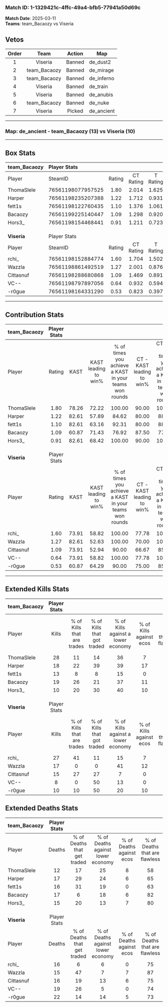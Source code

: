 ### Match ID: 1-1329421c-4ffc-49a4-bfb5-77941a50d69c  
**Match Date**: 2025-03-11  
**Teams**: team_Bacaozy vs Viseria  

## Vetos  

| Order | Team | Action | Map |
| :---: | :--: | :----: | --- |
| 1 | Viseria | Banned | de_dust2 |
| 2 | team_Bacaozy | Banned | de_mirage |
| 3 | team_Bacaozy | Banned | de_inferno |
| 4 | Viseria | Banned | de_train |
| 5 | Viseria | Banned | de_anubis |
| 6 | team_Bacaozy | Banned | de_nuke |
| 7 | Viseria | Picked | de_ancient |

---  

### **Map**: de_ancient - team_Bacaozy (13) vs Viseria (10)  
---  

## Box Stats  

| **team_Bacaozy** | Player Stats      |        |           |          |       |       |       |         |        |      |     |
| :- | :- | :-: | :-: | :-: | :-: | :-: | :-: | :-: | :-: | :-: | :-: |
| Player           | SteamID           | Rating | CT Rating | T Rating | KAST  |  ADR  | Kills | Assists | Deaths | K/D  | HS% |
| ThomaSlele       | 76561198077957525 |  1.80  |   2.014   |  1.625   | 78.26 | 119.4 |  28   |    3    |   12   | 2.33 | 53  |
| Harper           | 76561198235207388 |  1.22  |   1.712   |  0.931   | 82.61 | 76.8  |  18   |    6    |   17   | 1.06 | 44  |
| fett1s           | 76561198122760435 |  1.10  |   1.376   |  1.061   | 82.61 | 82.8  |  13   |   12    |   16   | 0.81 | 38  |
| Bacaozy          | 76561199225140447 |  1.09  |   1.298   |  0.920   | 60.87 | 78.2  |  19   |    4    |   17   | 1.12 | 63  |
| Hors3_           | 76561198154468441 |  0.91  |   1.211   |  0.723   | 82.61 | 57.7  |  10   |    7    |   15   | 0.67 | 90  |
|                  |                   |        |           |          |       |       |       |         |        |      |     |
|                  |                   |        |           |          |       |       |       |         |        |      |     |
|                  |                   |        |           |          |       |       |       |         |        |      |     |
| **Viseria**      | Player Stats      |        |           |          |       |       |       |         |        |      |     |
| Player           | SteamID           | Rating | CT Rating | T Rating | KAST  |  ADR  | Kills | Assists | Deaths | K/D  | HS% |
| rchi_            | 76561198152884774 |  1.60  |   1.704   |  1.502   | 73.91 | 103.1 |  27   |    5    |   16   | 1.69 | 62  |
| Wazzla           | 76561198861492519 |  1.27  |   2.001   |  0.876   | 82.61 | 88.8  |  17   |    8    |   15   | 1.13 | 52  |
| Cittasnuf        | 76561198288680868 |  1.09  |   1.469   |  0.891   | 73.91 | 80.4  |  15   |   10    |   16   | 0.94 | 46  |
| VC--             | 76561198797897056 |  0.64  |   0.932   |  0.594   | 73.91 | 50.0  |   8   |    4    |   19   | 0.42 | 37  |
| -r0gue           | 76561198164331290 |  0.53  |   0.823   |  0.397   | 60.87 | 45.7  |  10   |    3    |   22   | 0.45 | 30  |
---  

## Contribution Stats  

| **team_Bacaozy** | Player Stats |       |                      |                                                        |                           |                                                             |                          |                                                            |
| :- | :-: | :-: | :-: | :-: | :-: | :-: | :-: | :-: |
| Player           |    Rating    | KAST  | KAST leading to win% | % of times you achieve a KAST in your teams won rounds | CT - KAST leading to win% | CT - % of times you achieve a KAST in your teams won rounds | T - KAST leading to win% | T - % of times you achieve a KAST in your teams won rounds |
| ThomaSlele       |     1.80     | 78.26 |        72.22         |                         100.00                         |           90.00           |                           100.00                            |          50.00           |                           100.00                           |
| Harper           |     1.22     | 82.61 |        57.89         |                         84.62                          |           80.00           |                            88.89                            |          33.33           |                           75.00                            |
| fett1s           |     1.10     | 82.61 |        63.16         |                         92.31                          |           80.00           |                            88.89                            |          44.44           |                           100.00                           |
| Bacaozy          |     1.09     | 60.87 |        71.43         |                         76.92                          |           87.50           |                            77.78                            |          50.00           |                           75.00                            |
| Hors3_           |     0.91     | 82.61 |        68.42         |                         100.00                         |           90.00           |                           100.00                            |          44.44           |                           100.00                           |
|                  |              |       |                      |                                                        |                           |                                                             |                          |                                                            |
|                  |              |       |                      |                                                        |                           |                                                             |                          |                                                            |
|                  |              |       |                      |                                                        |                           |                                                             |                          |                                                            |
| **Viseria**      | Player Stats |       |                      |                                                        |                           |                                                             |                          |                                                            |
| Player           |    Rating    | KAST  | KAST leading to win% | % of times you achieve a KAST in your teams won rounds | CT - KAST leading to win% | CT - % of times you achieve a KAST in your teams won rounds | T - KAST leading to win% | T - % of times you achieve a KAST in your teams won rounds |
| rchi_            |     1.60     | 73.91 |        58.82         |                         100.00                         |           77.78           |                           100.00                            |          37.50           |                           100.00                           |
| Wazzla           |     1.27     | 82.61 |        52.63         |                         100.00                         |           70.00           |                           100.00                            |          33.33           |                           100.00                           |
| Cittasnuf        |     1.09     | 73.91 |        52.94         |                         90.00                          |           66.67           |                            85.71                            |          37.50           |                           100.00                           |
| VC--             |     0.64     | 73.91 |        58.82         |                         100.00                         |           77.78           |                           100.00                            |          37.50           |                           100.00                           |
| -r0gue           |     0.53     | 60.87 |        64.29         |                         90.00                          |           75.00           |                            85.71                            |          50.00           |                           100.00                           |
---  

## Extended Kills Stats  

| **team_Bacaozy** | Player Stats |                            |                            |                                    |                         |                              |                                 |                                       |                    |           |
| :- | :-: | :-: | :-: | :-: | :-: | :-: | :-: | :-: | :-: | :-: |
| Player           |    Kills     | % of Kills that are trades | % of Kills that got traded | % of Kills against a lower economy | % of Kills against ecos | % of Kills that are flawless | % of Kills that are close duels | % of Kills that are assisted by flash | Pistol Round Kills | AWP Kills |
| ThomaSlele       |      28      |             11             |             14             |                 36                 |            7            |              82              |                7                |                   7                   |         0          |     1     |
| Harper           |      18      |             22             |             39             |                 39                 |           17            |              78              |                6                |                   6                   |         1          |     3     |
| fett1s           |      13      |             8              |             8              |                 15                 |            0            |              62              |                8                |                   0                   |         0          |     1     |
| Bacaozy          |      19      |             26             |             21             |                 37                 |           11            |              63              |                0                |                  11                   |         2          |     1     |
| Hors3_           |      10      |             20             |             30             |                 40                 |           10            |              80              |               10                |                  10                   |         0          |     2     |
|                  |              |                            |                            |                                    |                         |                              |                                 |                                       |                    |           |
|                  |              |                            |                            |                                    |                         |                              |                                 |                                       |                    |           |
|                  |              |                            |                            |                                    |                         |                              |                                 |                                       |                    |           |
| **Viseria**      | Player Stats |                            |                            |                                    |                         |                              |                                 |                                       |                    |           |
| Player           |    Kills     | % of Kills that are trades | % of Kills that got traded | % of Kills against a lower economy | % of Kills against ecos | % of Kills that are flawless | % of Kills that are close duels | % of Kills that are assisted by flash | Pistol Round Kills | AWP Kills |
| rchi_            |      27      |             41             |             11             |                 15                 |            7            |              70              |                4                |                   0                   |         0          |     5     |
| Wazzla           |      17      |             0              |             0              |                 41                 |           12            |              71              |                6                |                   0                   |         6          |     1     |
| Cittasnuf        |      15      |             27             |             27             |                 7                  |            0            |              60              |                7                |                   0                   |         0          |     0     |
| VC--             |      8       |             0              |             50             |                 13                 |            0            |              88              |                0                |                  13                   |         0          |     1     |
| -r0gue           |      10      |             10             |             50             |                 20                 |           10            |              60              |               20                |                   0                   |         0          |     2     |
## Extended Deaths Stats  

| **team_Bacaozy** | Player Stats |                             |                                   |                          |                               |                            |                           |               |
| :- | :-: | :-: | :-: | :-: | :-: | :-: | :-: | :-: |
| Player           |    Deaths    | % of Deaths that get traded | % of Deaths against lower economy | % of Deaths against ecos | % of Deaths that are flawless | % of Deaths that are close | % of Deaths while blinded | Deaths to AWP |
| ThomaSlele       |      12      |             17              |                25                 |            8             |              58               |             8              |             0             |       1       |
| Harper           |      17      |             29              |                24                 |            6             |              65               |             0              |             0             |       0       |
| fett1s           |      16      |             31              |                19                 |            0             |              63               |             19             |             0             |       0       |
| Bacaozy          |      17      |              6              |                18                 |            6             |              82               |             6              |             6             |       3       |
| Hors3_           |      15      |             20              |                13                 |            7             |              80               |             0              |             0             |       2       |
|                  |              |                             |                                   |                          |                               |                            |                           |               |
|                  |              |                             |                                   |                          |                               |                            |                           |               |
|                  |              |                             |                                   |                          |                               |                            |                           |               |
| **Viseria**      | Player Stats |                             |                                   |                          |                               |                            |                           |               |
| Player           |    Deaths    | % of Deaths that get traded | % of Deaths against lower economy | % of Deaths against ecos | % of Deaths that are flawless | % of Deaths that are close | % of Deaths while blinded | Deaths to AWP |
| rchi_            |      16      |              6              |                 6                 |            0             |              75               |             13             |             0             |       0       |
| Wazzla           |      15      |             47              |                 7                 |            7             |              87               |             7              |             7             |       0       |
| Cittasnuf        |      16      |             19              |                13                 |            6             |              75               |             0              |            13             |       1       |
| VC--             |      19      |             26              |                 5                 |            0             |              74               |             5              |            11             |       1       |
| -r0gue           |      22      |             14              |                14                 |            5             |              73               |             5              |             5             |       1       |
